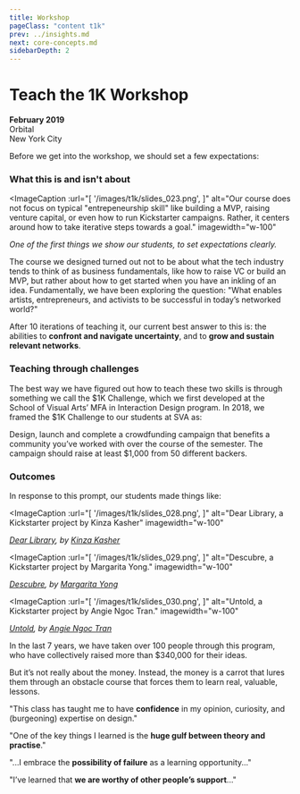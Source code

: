 ```yaml
---
title: Workshop
pageClass: "content t1k"
prev: ../insights.md
next: core-concepts.md
sidebarDepth: 2
---
```



# Teach the 1K Workshop

**February 2019**\
Orbital\
New York City

Before we get into the workshop, we should set a few expectations:


### What this is and isn't about

<ImageCaption
 :url="[
 '/images/t1k/slides_023.png',
 ]"
 alt="Our course does not focus on typical "entrepeneurship skill" like building a MVP, raising venture capital, or even how to run Kickstarter campaigns. Rather, it centers around how to take iterative steps towards a goal."
 imagewidth="w-100"
 >

 *One of the first things we show our students, to set expectations clearly.*

 </ImageCaption>

The course we designed turned out not to be about what the tech industry tends to think of as business fundamentals, like how to raise VC or build an MVP, but rather about how to get started when you have an inkling of an idea. Fundamentally, we have been exploring the question: "What enables artists, entrepreneurs, and activists to be successful in today’s networked world?"

After 10 iterations of teaching it, our current best answer to this is: the abilities to **confront and navigate uncertainty**, and to **grow and sustain relevant networks**.

### Teaching through challenges

The best way we have figured out how to teach these two skills is through something we call the $1K Challenge, which we first developed at the School of Visual Arts’ MFA in Interaction Design program. In 2018, we framed the $1K Challenge to our students at SVA as:

<Quote1 cite="$1K Challenge" url="https://docs.google.com/document/d/19Zlq4nQ5BgR-dkOKGqLua7fLkblcLksCNeHnJPkQlvQ/edit" reference="Entrepreneurial Design, 2018">Design, launch and complete a crowdfunding campaign that benefits a community you’ve worked with over the course of the semester. The campaign should raise at least $1,000 from 50 different backers.</Quote1>

### Outcomes

In response to this prompt, our students made things like:

<ImageCaption
 :url="[
 '/images/t1k/slides_028.png',
 ]"
 alt="Dear Library, a Kickstarter project by Kinza Kasher"
 imagewidth="w-100"
 >

 *[Dear Library](https://www.kickstarter.com/projects/1860785512/dear-library), by [Kinza Kasher](https://kinzakasher.com/)*

 </ImageCaption>

 <ImageCaption
  :url="[
  '/images/t1k/slides_029.png',
  ]"
  alt="Descubre, a Kickstarter project by Margarita Yong."
  imagewidth="w-100"
  >

  *[Descubre](https://www.kickstarter.com/projects/margaritayong/descubre-emerging-peruvian-artists-and-designers), by [Margarita Yong](https://www.margaritayong.design/)*

  </ImageCaption>

  <ImageCaption
   :url="[
   '/images/t1k/slides_030.png',
   ]"
   alt="Untold, a Kickstarter project by Angie Ngoc Tran."
   imagewidth="w-100"
   >

   *[Untold](https://www.kickstarter.com/projects/angietran/untold-a-documentary-about-student-social-work-in/faqs), by [Angie Ngoc Tran](https://www.angie-ngoctran.com/)*

   </ImageCaption>

In the last 7 years, we have taken over 100 people through this program, who have collectively raised more than $340,000 for their ideas.

But it’s not really about the money. Instead, the money is a carrot that lures them through an obstacle course that forces them to learn real, valuable, lessons.

<Quote1 cite="Sarah Henry, '15">"This class has taught me to have <strong>confidence</strong> in my opinion, curiosity, and (burgeoning) expertise on design."</Quote1>

<Quote1 cite="Tony Chu, '13">"One of the key things I learned is the <strong>huge gulf between theory and practise</strong>."</Quote1>

<Quote1 cite="Leroy Tellez, '15">"...I embrace the <strong>possibility of failure</strong> as a learning opportunity..."</Quote1>

<Quote1 cite="Song Lee, '17">"I’ve learned that <strong>we are worthy of other people’s support</strong>..."</Quote1>
